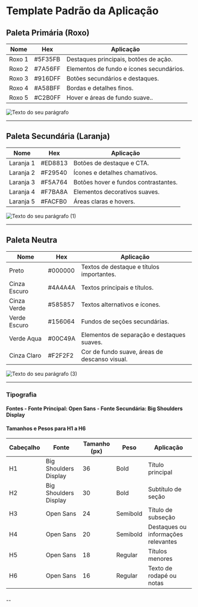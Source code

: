 # Template Padrão da Aplicação

## Paleta Primária (Roxo) 
| Nome | Hex | Aplicação |
|-----------|---------|----------------------------------------| 
| Roxo 1 | #5F35FB  | Destaques principais, botões de ação. | 
| Roxo 2 | #7A56FF | Elementos de fundo e ícones secundários. | 
| Roxo 3 | #916DFF | Botões secundários e destaques. | 
| Roxo 4 | #A58BFF | Bordas e detalhes finos. | 
| Roxo 5 | #C2B0FF | Hover e áreas de fundo suave.. | 

![Texto do seu parágrafo](https://github.com/user-attachments/assets/a94a39a3-a3b0-42c5-891a-303b85a9ad1d)

--- 

## Paleta Secundária (Laranja) 
| Nome | Hex | Aplicação |
|-----------|---------|----------------------------------------| 
| Laranja 1 | #ED8813 | Botões de destaque e CTA. | 
| Laranja 2 | #F29540 | Ícones e detalhes chamativos. | 
| Laranja 3 | #F5A764 | Botões hover e fundos contrastantes. | 
| Laranja 4 | #F7BA8A | Elementos decorativos suaves. | 
| Laranja 5 | #FACFB0 | Áreas claras e hovers. | 

![Texto do seu parágrafo (1)](https://github.com/user-attachments/assets/96b55983-e166-4d38-b25e-3743f9034725)

--- 

## Paleta Neutra
| Nome | Hex | Aplicação | 
|---------------|---------|---------------------------------------------| 
| Preto | #000000 | Textos de destaque e títulos importantes. | 
| Cinza Escuro | #4A4A4A | Textos principais e títulos. | 
| Cinza Verde | #585857 | Textos alternativos e ícones. |
| Verde Escuro | #156064 | Fundos de seções secundárias. |  
| Verde Aqua | #00C49A | Elementos de separação e destaques suaves. | 
| Cinza Claro | #F2F2F2 | Cor de fundo suave, áreas de descanso visual.| 

![Texto do seu parágrafo (3)](https://github.com/user-attachments/assets/2713366c-c722-4eda-b525-803d3a263d24)

---

### Tipografia 
#### Fontes - **Fonte Principal:** Open Sans - **Fonte Secundária:** Big Shoulders Display 
#### Tamanhos e Pesos para H1 a H6 
| Cabeçalho | Fonte | Tamanho (px) | Peso | Aplicação |
|-----------|--------------------------|--------------|--------|--------------------------------| 
| H1 | Big Shoulders Display | 36 | Bold | Título principal | 
| H2 | Big Shoulders Display | 30 | Bold | Subtítulo de seção | 
| H3 | Open Sans | 24 | Semibold | Título de subseção | 
| H4 | Open Sans | 20 | Semibold | Destaques ou informações relevantes | 
| H5 | Open Sans | 18 | Regular | Títulos menores | 
H6 | Open Sans | 16 | Regular | Texto de rodapé ou notas | 

###

--

